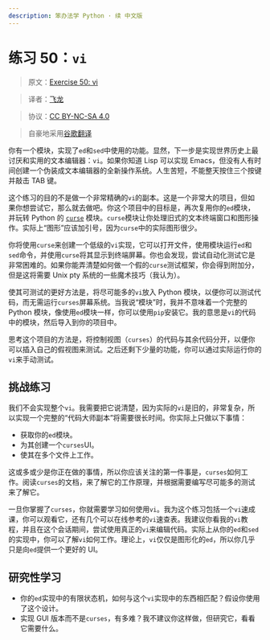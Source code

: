 ```yaml
---
description: 笨办法学 Python · 续 中文版
---
```


# 练习 50：`vi`

> 原文：[Exercise 50: vi](https://learncodethehardway.org/more-python-book/ex50.html)

> 译者：[飞龙](https://github.com/wizardforcel)

> 协议：[CC BY-NC-SA 4.0](http://creativecommons.org/licenses/by-nc-sa/4.0/)

> 自豪地采用[谷歌翻译](https://translate.google.cn/)

你有一个模块，实现了`ed`和`sed`中使用的功能。显然，下一步是实现世界历史上最讨厌和实用的文本编辑器：`vi`。如果你知道 Lisp 可以实现 Emacs，但没有人有时间创建一个伪装成文本编辑器的全新操作系统。人生苦短，不能整天按住三个按键并敲击 TAB 键。

这个练习的目的不是做一个非常精确的`vi`的副本。这是一个非常大的项目，但如果你想尝试它，那么就去做吧。你这个项目中的目标是，再次复用你的`ed`模块，并玩转 Python 的 [`curse`](https://docs.python.org/2/howto/curses.html) 模块。`curse`模块让你处理旧式的文本终端窗口和图形操作。实际上“图形”应该加引号，因为`curse`中的实际图形很少。

你将使用`curse`来创建一个低级的`vi`实现，它可以打开文件，使用模块运行`ed`和`sed`命令，并使用`curse`将其显示到终端屏幕。你也会发现，尝试自动化测试它是非常困难的。如果你能弄清楚如何做一个假的`curse`测试框架，你会得到附加分，但是这将需要 Unix pty 系统的一些魔术技巧（我认为）。

使其可测试的更好方法是，将尽可能多的`vi`放入 Python 模块，以便你可以测试代码，而无需运行`curses`屏幕系统。当我说“模块”时，我并不意味着一个完整的 Python 模块，像使用`ed`模块一样，你可以使用`pip`安装它。我的意思是`vi`的代码中的模块，然后导入到你的项目中。

思考这个项目的方法是，将控制视图（`curses`）的代码与其余代码分开，以便你可以插入自己的假视图来测试。之后还剩下少量的功能，你可以通过实际运行你的`vi`来手动测试。

## 挑战练习

我们不会实现整个`vi`。我需要把它说清楚，因为实际的`vi`是旧的，非常复杂，所以实现一个完整的“代码大师副本”将需要很长时间。你实际上只做以下事情：

+   获取你的`ed`模块。
+   为其创建一个`curses`UI。
+   使其在多个文件上工作。

这或多或少是你正在做的事情，所以你应该关注的第一件事是，`curses`如何工作。阅读`curses`的文档，来了解它的工作原理，并根据需要编写尽可能多的测试来了解它。

一旦你掌握了`curses`，你就需要学习如何使用`vi`。我为这个练习包括一个`vi`速成课，你可以观看它，还有几个可以在线参考的`vi`速查表。我建议你看我的`vi`教程，并且在这个会话期间，尝试使用真正的`vi`来编辑代码。实际上从你的`ed`和`sed`的实现中，你可以了解`vi`如何工作。理论上，`vi`仅仅是图形化的`ed`，所以你几乎只是向`ed`提供一个更好的 UI。

## 研究性学习

+   你的`ed`实现中的有限状态机，如何与这个`vi`实现中的东西相匹配？假设你使用了这个设计。
+   实现 GUI 版本而不是`curses`，有多难？我不建议你这样做，但研究它，看看它需要什么。
